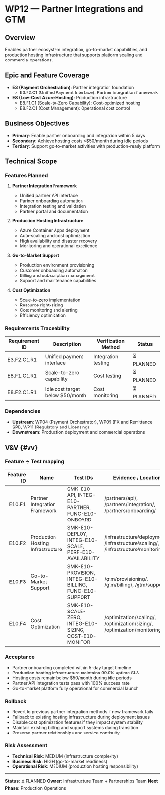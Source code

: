 # WP12 — Partner Integrations and GTM

## Overview
Enables partner ecosystem integration, go-to-market capabilities, and production hosting infrastructure that supports platform scaling and commercial operations.

## Epic and Feature Coverage
- **E3 (Payment Orchestration)**: Partner integration foundation
  - E3.F2.C1 (Unified Payment Interface): Partner integration framework
- **E8 (Low-Cost Azure Hosting)**: Production infrastructure
  - E8.F1.C1 (Scale-to-Zero Capability): Cost-optimized hosting
  - E8.F2.C1 (Cost Management): Operational cost control

## Business Objectives
- **Primary**: Enable partner onboarding and integration within 5 days
- **Secondary**: Achieve hosting costs <$50/month during idle periods
- **Tertiary**: Support go-to-market activities with production-ready platform

## Technical Scope

### Features Planned
1. **Partner Integration Framework**
   - Unified partner API interface
   - Partner onboarding automation
   - Integration testing and validation
   - Partner portal and documentation

2. **Production Hosting Infrastructure**
   - Azure Container Apps deployment
   - Auto-scaling and cost optimization
   - High availability and disaster recovery
   - Monitoring and operational excellence

3. **Go-to-Market Support**
   - Production environment provisioning
   - Customer onboarding automation
   - Billing and subscription management
   - Support and maintenance capabilities

4. **Cost Optimization**
   - Scale-to-zero implementation
   - Resource right-sizing
   - Cost monitoring and alerting
   - Efficiency optimization

### Requirements Traceability
| Requirement ID | Description | Verification Method | Status |
|---|---|---|---|
| E3.F2.C1.R1 | Unified payment interface | Integration testing | ⏳ PLANNED |
| E8.F1.C1.R1 | Scale-to-zero capability | Cost testing | ⏳ PLANNED |
| E8.F2.C1.R1 | Idle cost target below $50/month | Cost monitoring | ⏳ PLANNED |

### Dependencies
- **Upstream**: WP04 (Payment Orchestrator), WP05 (FX and Remittance SPI), WP11 (Regulatory and Licensing)
- **Downstream**: Production deployment and commercial operations

## V&V {#vv}
### Feature → Test mapping
| Feature ID | Name | Test IDs | Evidence / Location |
|-----------:|------|----------|---------------------|
| E10.F1 | Partner Integration Framework | SMK-E10-API, INTEG-E10-PARTNER, FUNC-E10-ONBOARD | /partners/api/, /partners/integration/, /partners/onboarding/ |
| E10.F2 | Production Hosting Infrastructure | SMK-E10-DEPLOY, INTEG-E10-SCALE, PERF-E10-AVAILABILITY | /infrastructure/deployment/, /infrastructure/scaling/, /infrastructure/monitoring/ |
| E10.F3 | Go-to-Market Support | SMK-E10-PROVISION, INTEG-E10-BILLING, FUNC-E10-SUPPORT | /gtm/provisioning/, /gtm/billing/, /gtm/support/ |
| E10.F4 | Cost Optimization | SMK-E10-SCALE-ZERO, INTEG-E10-SIZING, COST-E10-MONITOR | /optimization/scaling/, /optimization/sizing/, /optimization/monitoring/ |

### Acceptance
- Partner onboarding completed within 5-day target timeline
- Production hosting infrastructure maintains 99.9% uptime SLA
- Hosting costs remain below $50/month during idle periods
- Partner API integration tests pass with 100% success rate
- Go-to-market platform fully operational for commercial launch

### Rollback
- Revert to previous partner integration methods if new framework fails
- Fallback to existing hosting infrastructure during deployment issues
- Disable cost optimization features if they impact system stability
- Maintain existing billing and support systems during transition
- Preserve partner relationships and service continuity

### Risk Assessment
- **Technical Risk**: MEDIUM (infrastructure complexity)
- **Business Risk**: HIGH (go-to-market readiness)
- **Operational Risk**: MEDIUM (production hosting responsibility)

---
**Status**: ⏳ PLANNED
**Owner**: Infrastructure Team + Partnerships Team
**Next Phase**: Production Operations